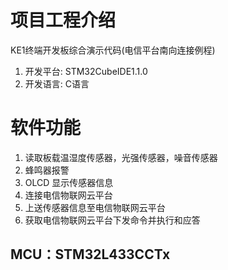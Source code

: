 # 项目工程介绍
KE1终端开发板综合演示代码(电信平台南向连接例程)
1. 开发平台: STM32CubeIDE1.1.0
2. 开发语言: C语言

# 软件功能
1. 读取板载温湿度传感器，光强传感器，噪音传感器
2. 蜂鸣器报警
3. OLCD 显示传感器信息
4. 连接电信物联网云平台
5. 上送传感器信息至电信物联网云平台
6. 获取电信物联网云平台下发命令并执行和应答

## MCU：STM32L433CCTx
